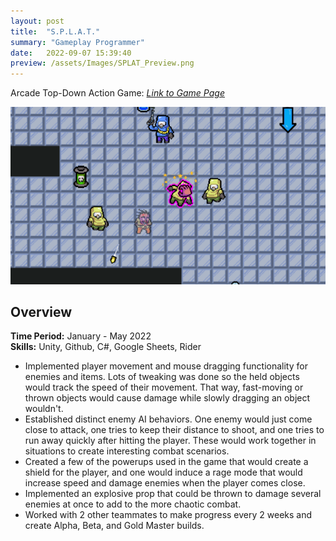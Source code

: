 ```yaml
---
layout: post
title:  "S.P.L.A.T."
summary: "Gameplay Programmer"
date:   2022-09-07 15:39:40
preview: /assets/Images/SPLAT_Preview.png
---
```


Arcade Top-Down Action Game: [_Link to Game Page_](https://dwagon6.itch.io/splat)

![Picture 1](/assets/Images/SPLAT_Full.png)

## Overview
**Time Period:** January - May 2022<br>
**Skills:** Unity, Github, C#, Google Sheets, Rider<br>

- Implemented player movement and mouse dragging functionality for enemies and items. Lots of tweaking was done so the held objects would track the speed of their movement. That way, fast-moving or thrown objects would cause damage while slowly dragging an object wouldn't.
- Established distinct enemy AI behaviors. One enemy would just come close to attack, one tries to keep their distance to shoot, and one tries to run away quickly after hitting the player. These would work together in situations to create interesting combat scenarios.
- Created a few of the powerups used in the game that would create a shield for the player, and one would induce a rage mode that would increase speed and damage enemies when the player comes close.
- Implemented an explosive prop that could be thrown to damage several enemies at once to add to the more chaotic combat.
- Worked with 2 other teammates to make progress every 2 weeks and create Alpha, Beta, and Gold Master builds.

